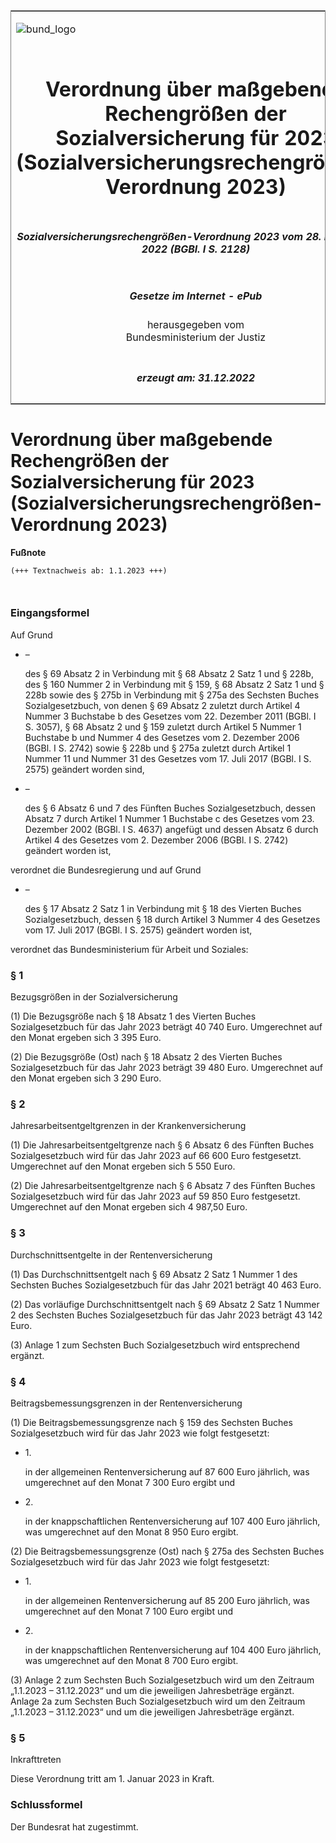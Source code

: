 <span id="DECKBLATT.html"></span>

<table border="0" frame="border" width="100%">

<tr valign="top">

<td align="left">

![bund\_logo](BfJ_2021_Web_de_de.gif)

</td>

<td align="right">

 

</td>

</tr>

<tr align="center" valign="middle">

<td colspan="2">

# Verordnung über maßgebende Rechengrößen der Sozialversicherung für 2023 (Sozialversicherungsrechengrößen-Verordnung 2023)

</td>

</tr>

<tr align="center" valign="middle">

<td colspan="2">

##### Sozialversicherungsrechengrößen-Verordnung 2023 vom 28. November 2022 (BGBl. I S. 2128)

</td>

</tr>

<tr align="center" valign="middle">

<td colspan="2">

  
  

##### Gesetze im Internet - ePub  
  
herausgegeben vom  
Bundesministerium der Justiz

</td>

</tr>

<tr align="center" valign="bottom">

<td colspan="2">

  
  

##### erzeugt am: 31.12.2022

</td>

</tr>

</table>

<span id="BJNR212800022.html"></span>

# Verordnung über maßgebende Rechengrößen der Sozialversicherung für 2023 (Sozialversicherungsrechengrößen-Verordnung 2023)

<div>

  
**Fußnote**

<div class="jnhtml">

<div>

<div class="jurAbsatz">

  

``` 
(+++ Textnachweis ab: 1.1.2023 +++)

 
```

</div>

</div>

</div>

</div>

<span id="BJNR212800022BJNE000100000.html"></span>

### Eingangsformel  

<div>

<div class="jnhtml">

<div>

<div class="jurAbsatz">

Auf Grund

  - –
    
    <div>
    
    des § 69 Absatz 2 in Verbindung mit § 68 Absatz 2 Satz 1 und § 228b,
    des § 160 Nummer 2 in Verbindung mit § 159, § 68 Absatz 2 Satz 1 und
    § 228b sowie des § 275b in Verbindung mit § 275a des Sechsten Buches
    Sozialgesetzbuch, von denen § 69 Absatz 2 zuletzt durch Artikel 4
    Nummer 3 Buchstabe b des Gesetzes vom 22. Dezember 2011 (BGBl. I S.
    3057), § 68 Absatz 2 und § 159 zuletzt durch Artikel 5 Nummer 1
    Buchstabe b und Nummer 4 des Gesetzes vom 2. Dezember 2006 (BGBl. I
    S. 2742) sowie § 228b und § 275a zuletzt durch Artikel 1 Nummer 11
    und Nummer 31 des Gesetzes vom 17. Juli 2017 (BGBl. I S. 2575)
    geändert worden sind,
    
    </div>

  - –
    
    <div>
    
    des § 6 Absatz 6 und 7 des Fünften Buches Sozialgesetzbuch, dessen
    Absatz 7 durch Artikel 1 Nummer 1 Buchstabe c des Gesetzes vom 23.
    Dezember 2002 (BGBl. I S. 4637) angefügt und dessen Absatz 6 durch
    Artikel 4 des Gesetzes vom 2. Dezember 2006 (BGBl. I S. 2742)
    geändert worden ist,
    
    </div>

verordnet die Bundesregierung und auf Grund

  - –
    
    <div>
    
    des § 17 Absatz 2 Satz 1 in Verbindung mit § 18 des Vierten Buches
    Sozialgesetzbuch, dessen § 18 durch Artikel 3 Nummer 4 des Gesetzes
    vom 17. Juli 2017 (BGBl. I S. 2575) geändert worden ist,
    
    </div>

verordnet das Bundesministerium für Arbeit und Soziales:

</div>

</div>

</div>

</div>

<span id="BJNR212800022BJNE000200000.html"></span>

### § 1  
Bezugsgrößen in der Sozialversicherung

<div>

<div class="jnhtml">

<div>

<div class="jurAbsatz">

(1) Die Bezugsgröße nach § 18 Absatz 1 des Vierten Buches
Sozialgesetzbuch für das Jahr 2023 beträgt 40 740 Euro. Umgerechnet auf
den Monat ergeben sich 3 395 Euro.

</div>

<div class="jurAbsatz">

(2) Die Bezugsgröße (Ost) nach § 18 Absatz 2 des Vierten Buches
Sozialgesetzbuch für das Jahr 2023 beträgt 39 480 Euro. Umgerechnet auf
den Monat ergeben sich 3 290 Euro.

</div>

</div>

</div>

</div>

<span id="BJNR212800022BJNE000300000.html"></span>

### § 2  
Jahresarbeitsentgeltgrenzen in der Krankenversicherung

<div>

<div class="jnhtml">

<div>

<div class="jurAbsatz">

(1) Die Jahresarbeitsentgeltgrenze nach § 6 Absatz 6 des Fünften Buches
Sozialgesetzbuch wird für das Jahr 2023 auf 66 600 Euro festgesetzt.
Umgerechnet auf den Monat ergeben sich 5 550 Euro.

</div>

<div class="jurAbsatz">

(2) Die Jahresarbeitsentgeltgrenze nach § 6 Absatz 7 des Fünften Buches
Sozialgesetzbuch wird für das Jahr 2023 auf 59 850 Euro festgesetzt.
Umgerechnet auf den Monat ergeben sich 4 987,50 Euro.

</div>

</div>

</div>

</div>

<span id="BJNR212800022BJNE000400000.html"></span>

### § 3  
Durchschnittsentgelte in der Rentenversicherung

<div>

<div class="jnhtml">

<div>

<div class="jurAbsatz">

(1) Das Durchschnittsentgelt nach § 69 Absatz 2 Satz 1 Nummer 1 des
Sechsten Buches Sozialgesetzbuch für das Jahr 2021 beträgt 40 463 Euro.

</div>

<div class="jurAbsatz">

(2) Das vorläufige Durchschnittsentgelt nach § 69 Absatz 2 Satz 1 Nummer
2 des Sechsten Buches Sozialgesetzbuch für das Jahr 2023 beträgt 43 142
Euro.

</div>

<div class="jurAbsatz">

(3) Anlage 1 zum Sechsten Buch Sozialgesetzbuch wird entsprechend
ergänzt.

</div>

</div>

</div>

</div>

<span id="BJNR212800022BJNE000500000.html"></span>

### § 4  
Beitragsbemessungsgrenzen in der Rentenversicherung

<div>

<div class="jnhtml">

<div>

<div class="jurAbsatz">

(1) Die Beitragsbemessungsgrenze nach § 159 des Sechsten Buches
Sozialgesetzbuch wird für das Jahr 2023 wie folgt festgesetzt:

  - 1\.
    
    <div>
    
    in der allgemeinen Rentenversicherung auf
    <span style="white-space: nowrap">87 600 Euro</span> jährlich, was
    umgerechnet auf den Monat 7 300 Euro ergibt und
    
    </div>

  - 2\.
    
    <div>
    
    in der knappschaftlichen Rentenversicherung auf 107 400 Euro
    jährlich, was umgerechnet auf den Monat 8 950 Euro ergibt.
    
    </div>

</div>

<div class="jurAbsatz">

(2) Die Beitragsbemessungsgrenze (Ost) nach § 275a des Sechsten Buches
Sozialgesetzbuch wird für das Jahr 2023 wie folgt festgesetzt:

  - 1\.
    
    <div>
    
    in der allgemeinen Rentenversicherung auf
    <span style="white-space: nowrap">85 200 Euro</span> jährlich, was
    umgerechnet auf den Monat 7 100 Euro ergibt und
    
    </div>

  - 2\.
    
    <div>
    
    in der knappschaftlichen Rentenversicherung auf 104 400 Euro
    jährlich, was umgerechnet auf den Monat 8 700 Euro ergibt.
    
    </div>

</div>

<div class="jurAbsatz">

(3) Anlage 2 zum Sechsten Buch Sozialgesetzbuch wird um den Zeitraum
„1.1.2023 – 31.12.2023“ und um die jeweiligen Jahresbeträge ergänzt.
Anlage 2a zum Sechsten Buch Sozialgesetzbuch wird um den Zeitraum
„1.1.2023 – 31.12.2023“ und um die jeweiligen Jahresbeträge ergänzt.

</div>

</div>

</div>

</div>

<span id="BJNR212800022BJNE000600000.html"></span>

### § 5  
Inkrafttreten

<div>

<div class="jnhtml">

<div>

<div class="jurAbsatz">

Diese Verordnung tritt am 1. Januar 2023 in Kraft.

</div>

</div>

</div>

</div>

<span id="BJNR212800022BJNE000700000.html"></span>

### Schlussformel  

<div>

<div class="jnhtml">

<div>

<div class="jurAbsatz">

Der Bundesrat hat zugestimmt.

</div>

</div>

</div>

</div>

